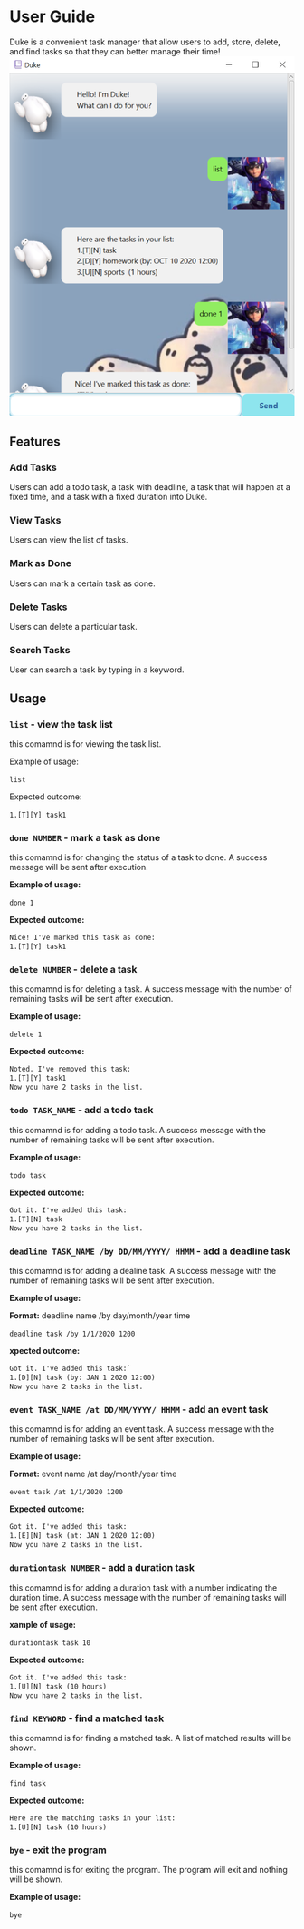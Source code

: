 ﻿# User Guide
Duke is a convenient task manager that allow users to add, store, delete, and find tasks so that they can better manage their time!
![Duke](./Ui.png)
## Features 

### Add Tasks 
Users can add a todo task, a task with deadline, a task that will happen at a fixed time, and a task with a fixed duration into Duke.

### View Tasks
Users can view the list of tasks.

### Mark as Done
Users can mark a certain task as done.

### Delete Tasks
Users can delete a particular task.

### Search Tasks
User can search a task by typing in a keyword.

## Usage

### `list` - view the task list

this comamnd is for viewing the task list.

Example of usage: 

`list`

Expected outcome:

```1.[T][Y] task1```

### `done NUMBER` - mark a task as done

this comamnd is for changing the status of a task to done. A success message will be sent after execution. 

**Example of usage:** 

`done 1`

**Expected outcome:**
```
Nice! I've marked this task as done:
1.[T][Y] task1
```

### `delete NUMBER` - delete a task

this comamnd is for deleting a task. A success message with the number of remaining tasks will be sent after execution.

**Example of usage:** 

`delete 1`

**Expected outcome:**
```
Noted. I've removed this task:
1.[T][Y] task1   
Now you have 2 tasks in the list.
```

### `todo TASK_NAME` - add a todo task

this comamnd is for adding a todo task. A success message with the number of remaining tasks will be sent after execution. 

**Example of usage:**

`todo task`

**Expected outcome:**
```
Got it. I've added this task:
1.[T][N] task 
Now you have 2 tasks in the list.
```

### `deadline TASK_NAME /by DD/MM/YYYY/ HHMM` - add a deadline task

this comamnd is for adding a dealine task. A success message with the number of remaining tasks will be sent after execution.

**Example of usage:** 

**Format:** deadline name /by day/month/year time

`deadline task /by 1/1/2020 1200`

**xpected outcome:**

```
Got it. I've added this task:`
1.[D][N] task (by: JAN 1 2020 12:00)
Now you have 2 tasks in the list.
```   

### `event TASK_NAME /at DD/MM/YYYY/ HHMM` - add an event task

this comamnd is for adding an event task. A success message with the number of remaining tasks will be sent after execution.

**Example of usage:** 

**Format:** event name /at day/month/year time

`event task /at 1/1/2020 1200`

**Expected outcome:**
```
Got it. I've added this task:
1.[E][N] task (at: JAN 1 2020 12:00) 
Now you have 2 tasks in the list.
```

### `durationtask NUMBER` - add a duration task

this comamnd is for adding a duration task with a number indicating the duration time. A success message with the number of remaining tasks will be sent after execution.

**xample of usage:** 

`durationtask task 10`

**Expected outcome:**
```
Got it. I've added this task:
1.[U][N] task (10 hours) 
Now you have 2 tasks in the list.
```

### `find KEYWORD` - find a matched task

this comamnd is for finding a matched task. A list of matched results will be shown.

**Example of usage:** 

`find task`

**Expected outcome:**

```
Here are the matching tasks in your list:
1.[U][N] task (10 hours) 
```

### `bye` - exit the program

this comamnd is for exiting the program. The program will exit and nothing will be shown.

**Example of usage:** 

`bye`




